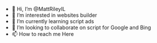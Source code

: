 - 👋 Hi, I’m @MattRileyIL
- 👀 I’m interested in websites builder
- 🌱 I’m currently learning script ads 
- 💞️ I’m looking to collaborate on script for Google and Bing
- 📫 How to reach me Here

<!---
MattRileyIL/MattRileyIL is a ✨ special ✨ repository because its `README.md` (this file) appears on your GitHub profile.
You can click the Preview link to take a look at your changes.
--->
